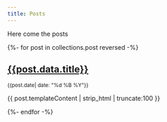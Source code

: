 ```yaml
---
title: Posts
---
```


Here come the posts

{%- for post in collections.post reversed -%}
  <div class="neu ph3 pv2 mv3">
  <h2>
    <a class="no-underline" href="{{post.url}}">{{post.data.title}}</a>
  </h2>
  <p class="mv0">
    <small>{{post.date| date: "%d %B %Y"}}</small>
  </p>
  <p>
    {{ post.templateContent | strip_html | truncate:100 }}
  </p>
  </div>
{%- endfor -%}
